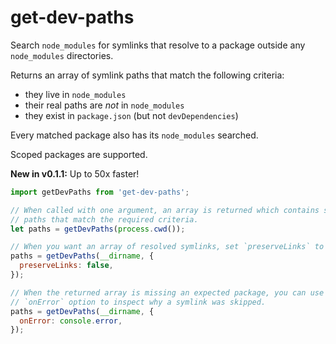 # get-dev-paths

Search `node_modules` for symlinks that resolve to a package outside any `node_modules` directories.

Returns an array of symlink paths that match the following criteria:
- they live in `node_modules`
- their real paths are *not* in `node_modules`
- they exist in `package.json` (but not `devDependencies`)

Every matched package also has its `node_modules` searched.

Scoped packages are supported.

**New in v0.1.1:** Up to 50x faster!

```js
import getDevPaths from 'get-dev-paths';

// When called with one argument, an array is returned which contains symlink
// paths that match the required criteria.
let paths = getDevPaths(process.cwd());

// When you want an array of resolved symlinks, set `preserveLinks` to false:
paths = getDevPaths(__dirname, {
  preserveLinks: false,
});

// When the returned array is missing an expected package, you can use the
// `onError` option to inspect why a symlink was skipped.
paths = getDevPaths(__dirname, {
  onError: console.error,
});
```
